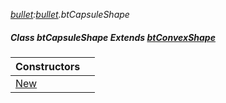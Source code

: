 _[bullet](../../modules/bullet/bullet-module.md):[bullet](../../modules/bullet/bullet-module.md).btCapsuleShape_
##### Class btCapsuleShape Extends [btConvexShape](../../modules/bullet/bullet-btconvexshape.md)

| Constructors | |
|:---|:---|
| [New](bullet-btcapsuleshape-new.md) |  |
